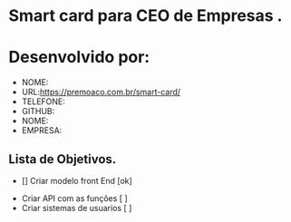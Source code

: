 # Smart card para CEO de Empresas .
# Desenvolvido por:
* NOME:
* URL:https://premoaco.com.br/smart-card/
* TELEFONE:
* GITHUB:
* NOME:
* EMPRESA:
## Lista de Objetivos.
- [] Criar modelo front End     [ok]
* Criar API com as funções  [  ]
* Criar sistemas de usuarios [  ]
